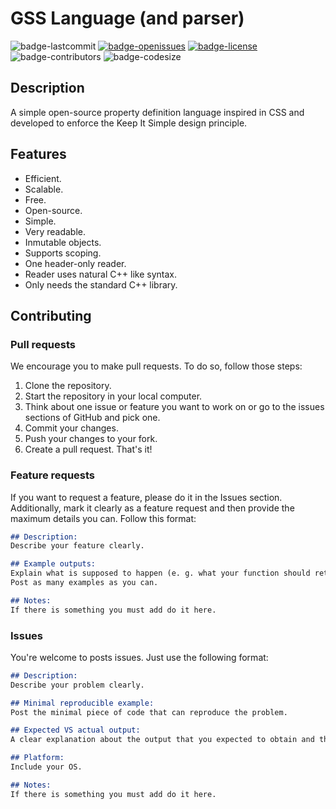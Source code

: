 # GSS Language (and parser)
![badge-lastcommit](https://img.shields.io/github/last-commit/GaryNLOL/GSS-Language?style=for-the-badge)
[![badge-openissues](https://img.shields.io/github/issues-raw/GaryNLOL/GSS-Language?style=for-the-badge)](https://github.com/GaryNLOL/GSS-Language/issues)
[![badge-license](https://img.shields.io/github/license/GaryNLOL/GSS-Language?style=for-the-badge)](https://github.com/GaryNLOL/GSS-Language/blob/main/docs/LICENSE)
![badge-contributors](https://img.shields.io/github/contributors/GaryNLOL/GSS-Language?style=for-the-badge)
![badge-codesize](https://img.shields.io/github/languages/code-size/GaryNLOL/GSS-Language?style=for-the-badge)

## Description
A simple open-source property definition language inspired in CSS and developed to enforce the Keep It Simple design principle.

## Features
- Efficient.
- Scalable.
- Free.
- Open-source.
- Simple.
- Very readable.
- Inmutable objects.
- Supports scoping.
- One header-only reader.
- Reader uses natural C++ like syntax.
- Only needs the standard C++ library.

## Contributing
### Pull requests
We encourage you to make pull requests. To do so, follow those steps:
1. Clone the repository.
2. Start the repository in your local computer.
3. Think about one issue or feature you want to work on or go to the issues sections of GitHub and pick one.
4. Commit your changes.
5. Push your changes to your fork.
6. Create a pull request.
That's it!

### Feature requests
If you want to request a feature, please do it in the Issues section. Additionally, mark it clearly as a feature request and then provide the maximum details you can. Follow this format:
```markdown
## Description:
Describe your feature clearly.

## Example outputs:
Explain what is supposed to happen (e. g. what your function should return when is called).
Post as many examples as you can.

## Notes:
If there is something you must add do it here.
```

### Issues
You're welcome to posts issues. Just use the following format:
```markdown
## Description:
Describe your problem clearly.

## Minimal reproducible example:
Post the minimal piece of code that can reproduce the problem.

## Expected VS actual output:
A clear explanation about the output that you expected to obtain and the output you obtained.

## Platform:
Include your OS.

## Notes:
If there is something you must add do it here.
```

